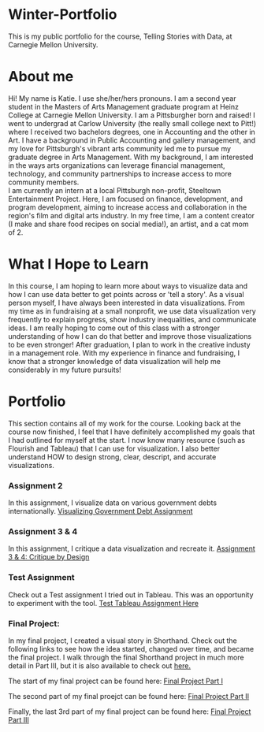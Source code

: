 # Winter-Portfolio
This is my public portfolio for the course, Telling Stories with Data, at Carnegie Mellon University.

# About me
Hi! My name is Katie. I use she/her/hers pronouns. I am a second year student in the Masters of Arts Management graduate program at Heinz College at Carnegie Mellon University. I am a Pittsburgher born and raised! I went to undergrad at Carlow University (the really small college next to Pitt!) where I received two bachelors degrees, one in Accounting and the other in Art. I have a background in Public Accounting and gallery management, and my love for Pittsburgh's vibrant arts community led me to pursue my graduate degree in Arts Management. With my background, I am interested in the ways arts organizations can leverage financial management, technology, and community partnerships to increase access to more community members.  
I am currently an intern at a local Pittsburgh non-profit, Steeltown Entertainment Project. Here, I am focused on finance, development, and program development, aiming to increase access and collaboration in the region's film and digital arts industry. In my free time, I am a content creator (I make and share food recipes on social media!), an artist, and a cat mom of 2. 

# What I Hope to Learn
In this course, I am hoping to learn more about ways to visualize data and how I can use data better to get points across or 'tell a story'. As a visual person myself, I have always been interested in data visualizations. From my time as in fundraising at a small nonprofit, we use data visualization very frequently to explain progress, show industry inequalities, and communicate ideas. I am really hoping to come out of this class with a stronger understanding of how I can do that better and improve those visualizations to be even stronger! 
After graduation, I plan to work in the creative industy in a management role. With my experience in finance and fundraising, I know that a stronger knowledge of data visualization will help me considerably in my future pursuits! 

# Portfolio
This section contains all of my work for the course. Looking back at the course now finished, I feel that I have definitely accomplished my goals that I had outlined for myself at the start. I now know many resource (such as Flourish and Tableau) that I can use for visualization. I also better understand HOW to design strong, clear, descript, and accurate visualizations. 

### Assignment 2
In this assignment, I visualize data on various government debts internationally.
[Visualizing Government Debt Assignment](/govdebtviz.md)

### Assignment 3 & 4
In this assignment, I critique a data visualization and recreate it.
[Assignment 3 & 4: Critique by Design](/CritiquebyDesign.md)

### Test Assignment
Check out a Test assignment I tried out in Tableau. This was an opportunity to experiment with the tool.
[Test Tableau Assignment Here](/tableau.md)

### Final Project:
In my final project, I created a visual story in Shorthand. Check out the following links to see how the idea started, changed over time, and became the final project. I walk through the final Shorthand project in much more detail in Part III, but it is also available to check out [here.](https://carnegiemellon.shorthandstories.com/the-arts-world-has-a-money-issue/index.html#group-section-RqTdLl3xHP)

The start of my final project can be found here: [Final Project Part I](/FinalProjectKatieWinter.md)

The second part of my final proejct can be found here: [Final Project Part II](/FinalProjectPart2.md)

Finally, the last 3rd part of my final project can be found here: [Final Project Part III](/FinalProjectPartThree.md)

